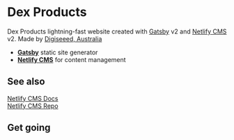 # Dex Products

Dex Products lightning-fast website created with [Gatsby](https://gatsbyjs.org) v2 and [Netlify CMS](https://netlifycms.org) v2. Made by [Digiseeed, Australia](https://digiseed.com.au) 

- **[Gatsby](https://gatsbyjs.org)** static site generator
- **[Netlify CMS](https://github.com/netlify/netlify-cms)** for content management

## See also

[Netlify CMS Docs](https://www.netlifycms.org/docs/)  
[Netlify CMS Repo](https://github.com/netlify/netlify-cms)

## Get going

